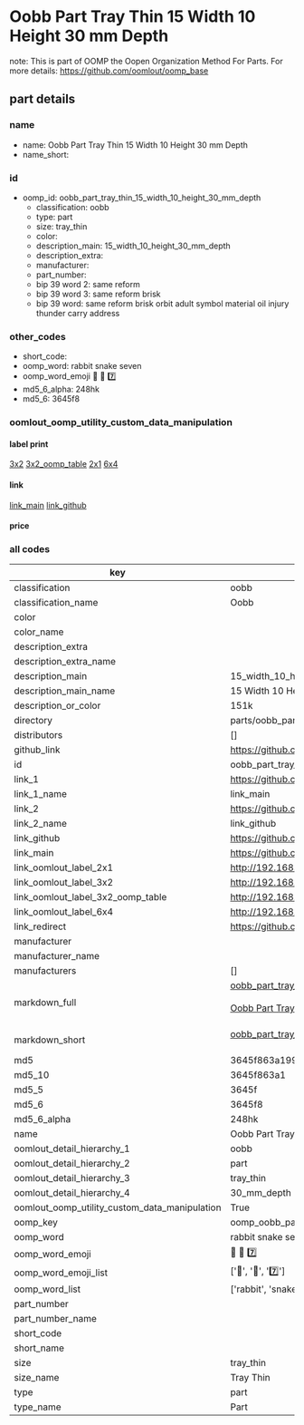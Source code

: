 # Oobb Part Tray Thin 15 Width 10 Height 30 mm Depth  

note: This is part of OOMP the Oopen Organization Method For Parts. For more details: https://github.com/oomlout/oomp_base

##  part details
  







### name
* name: Oobb Part Tray Thin 15 Width 10 Height 30 mm Depth
* name_short: 
### id
* oomp_id: oobb_part_tray_thin_15_width_10_height_30_mm_depth
  * classification: oobb
  * type: part
  * size: tray_thin
  * color: 
  * description_main: 15_width_10_height_30_mm_depth
  * description_extra: 
  * manufacturer: 
  * part_number: 
  * bip 39 word 2: same reform
  * bip 39 word 3: same reform brisk
  * bip 39 word: same reform brisk orbit adult symbol material oil injury thunder carry address

### other_codes
* short_code: 
* oomp_word: rabbit snake seven
* oomp_word_emoji :rabbit: :snake: :seven:
* md5_6_alpha: 248hk
* md5_6: 3645f8






### oomlout_oomp_utility_custom_data_manipulation
#### label print
[3x2](http://192.168.1.245:1112/?label=oomp%20248hk)
[3x2_oomp_table](http://192.168.1.108:1112/?label=oomp%20248hk)
[2x1](http://192.168.1.242:1112/?label=oomp%20248hk)
[6x4](http://192.168.1.55:1112/?label=oomp%20248hk)    

#### link

[link_main](https://github.com/oomlout/oomlout_oomp_version_1_messy/tree/main/parts/oobb_part_tray_thin_15_width_10_height_30_mm_depth) [link_github](https://github.com/oomlout/oomlout_oomp_version_1_messy/tree/main/parts/oobb_part_tray_thin_15_width_10_height_30_mm_depth)                             

#### price







### all codes 
| key | value |  
| --- | --- |  
| classification | oobb |  
| classification_name | Oobb |  
| color |  |  
| color_name |  |  
| description_extra |  |  
| description_extra_name |  |  
| description_main | 15_width_10_height_30_mm_depth |  
| description_main_name | 15 Width 10 Height 30 mm Depth |  
| description_or_color | 151k |  
| directory | parts/oobb_part_tray_thin_15_width_10_height_30_mm_depth |  
| distributors | [] |  
| github_link | https://github.com/oomlout/oomlout_oomp_part_src/tree/main/parts/oobb_part_tray_thin_15_width_10_height_30_mm_depth |  
| id | oobb_part_tray_thin_15_width_10_height_30_mm_depth |  
| link_1 | https://github.com/oomlout/oomlout_oomp_version_1_messy/tree/main/parts/oobb_part_tray_thin_15_width_10_height_30_mm_depth |  
| link_1_name | link_main |  
| link_2 | https://github.com/oomlout/oomlout_oomp_version_1_messy/tree/main/parts/oobb_part_tray_thin_15_width_10_height_30_mm_depth |  
| link_2_name | link_github |  
| link_github | https://github.com/oomlout/oomlout_oomp_version_1_messy/tree/main/parts/oobb_part_tray_thin_15_width_10_height_30_mm_depth |  
| link_main | https://github.com/oomlout/oomlout_oomp_version_1_messy/tree/main/parts/oobb_part_tray_thin_15_width_10_height_30_mm_depth |  
| link_oomlout_label_2x1 | http://192.168.1.242:1112/?label=oomp%20248hk |  
| link_oomlout_label_3x2 | http://192.168.1.245:1112/?label=oomp%20248hk |  
| link_oomlout_label_3x2_oomp_table | http://192.168.1.108:1112/?label=oomp%20248hk |  
| link_oomlout_label_6x4 | http://192.168.1.55:1112/?label=oomp%20248hk |  
| link_redirect | https://github.com/oomlout/oomlout_oomp_version_1_messy/tree/main/parts/oobb_part_tray_thin_15_width_10_height_30_mm_depth |  
| manufacturer |  |  
| manufacturer_name |  |  
| manufacturers | [] |  
| markdown_full | [oobb_part_tray_thin_15_width_10_height_30_mm_depth](none)<br>[](none)<br>[Oobb Part Tray Thin 15 Width 10 Height 30 Mm Depth](none)<br><br> |  
| markdown_short | [oobb_part_tray_thin_15_width_10_height_30_mm_depth](none)<br><br> |  
| md5 | 3645f863a199d11f7181e9be38ad15f7 |  
| md5_10 | 3645f863a1 |  
| md5_5 | 3645f |  
| md5_6 | 3645f8 |  
| md5_6_alpha | 248hk |  
| name | Oobb Part Tray Thin 15 Width 10 Height 30 mm Depth |  
| oomlout_detail_hierarchy_1 | oobb |  
| oomlout_detail_hierarchy_2 | part |  
| oomlout_detail_hierarchy_3 | tray_thin |  
| oomlout_detail_hierarchy_4 | 30_mm_depth |  
| oomlout_oomp_utility_custom_data_manipulation | True |  
| oomp_key | oomp_oobb_part_tray_thin_15_width_10_height_30_mm_depth |  
| oomp_word | rabbit snake seven |  
| oomp_word_emoji | :rabbit: :snake: :seven: |  
| oomp_word_emoji_list | [':rabbit:', ':snake:', ':seven:'] |  
| oomp_word_list | ['rabbit', 'snake', 'seven'] |  
| part_number |  |  
| part_number_name |  |  
| short_code |  |  
| short_name |  |  
| size | tray_thin |  
| size_name | Tray Thin |  
| type | part |  
| type_name | Part |  
